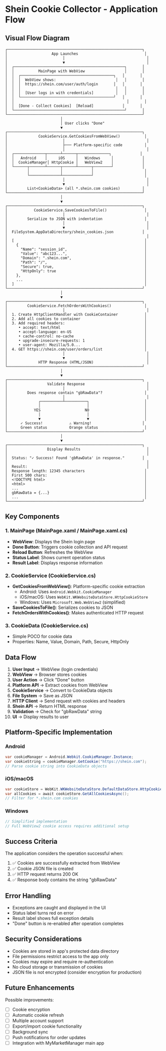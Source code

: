 # Shein Cookie Collector - Application Flow

## Visual Flow Diagram

```
┌─────────────────────────────────────────────────────────────┐
│                    App Launches                              │
│                         │                                     │
│                         ▼                                     │
│  ┌──────────────────────────────────────────────────┐       │
│  │           MainPage with WebView                  │       │
│  │  ┌──────────────────────────────────────────┐   │       │
│  │  │  WebView shows:                           │   │       │
│  │  │  https://shein.com/user/auth/login       │   │       │
│  │  │                                           │   │       │
│  │  │  [User logs in with credentials]          │   │       │
│  │  └──────────────────────────────────────────┘   │       │
│  │                                                   │       │
│  │  [Done - Collect Cookies]  [Reload]             │       │
│  └──────────────────────────────────────────────────┘       │
└─────────────────────────────────────────────────────────────┘
                         │
                         │ User clicks "Done"
                         ▼
┌─────────────────────────────────────────────────────────────┐
│              CookieService.GetCookiesFromWebView()           │
│                         │                                     │
│                         ├─── Platform-specific code          │
│                         │                                     │
│  ┌──────────────┬──────┴──────┬──────────────┐             │
│  │   Android    │     iOS     │   Windows     │             │
│  │  CookieManager│ HttpCookie │   WebView2    │             │
│  └──────┬───────┴──────┬──────┴──────┬────────┘             │
│         │              │             │                       │
│         └──────────────┴─────────────┘                       │
│                         │                                     │
│                         ▼                                     │
│         List<CookieData> (all *.shein.com cookies)          │
└─────────────────────────────────────────────────────────────┘
                         │
                         ▼
┌─────────────────────────────────────────────────────────────┐
│            CookieService.SaveCookiesToFile()                 │
│                         │                                     │
│         Serialize to JSON with indentation                   │
│                         │                                     │
│                         ▼                                     │
│  FileSystem.AppDataDirectory/shein_cookies.json             │
│                                                               │
│  [                                                           │
│    {                                                         │
│      "Name": "session_id",                                   │
│      "Value": "abc123...",                                   │
│      "Domain": ".shein.com",                                 │
│      "Path": "/",                                            │
│      "Secure": true,                                         │
│      "HttpOnly": true                                        │
│    },                                                        │
│    ...                                                       │
│  ]                                                           │
└─────────────────────────────────────────────────────────────┘
                         │
                         ▼
┌─────────────────────────────────────────────────────────────┐
│         CookieService.FetchOrdersWithCookies()               │
│                         │                                     │
│  1. Create HttpClientHandler with CookieContainer            │
│  2. Add all cookies to container                             │
│  3. Add required headers:                                    │
│     • accept: text/html                                      │
│     • accept-language: en-US                                 │
│     • cache-control: no-cache                                │
│     • upgrade-insecure-requests: 1                           │
│     • user-agent: Mozilla/5.0...                             │
│  4. GET https://shein.com/user/orders/list                   │
│                         │                                     │
│                         ▼                                     │
│              HTTP Response (HTML/JSON)                        │
└─────────────────────────────────────────────────────────────┘
                         │
                         ▼
┌─────────────────────────────────────────────────────────────┐
│                  Validate Response                            │
│                         │                                     │
│         Does response contain "gbRawData"?                   │
│                         │                                     │
│              ┌──────────┴──────────┐                         │
│              │                     │                         │
│            YES                    NO                         │
│              │                     │                         │
│              ▼                     ▼                         │
│      ✓ Success!            ⚠ Warning!                       │
│      Green status          Orange status                     │
└─────────────────────────────────────────────────────────────┘
                         │
                         ▼
┌─────────────────────────────────────────────────────────────┐
│                  Display Results                              │
│                                                               │
│  Status: "✓ Success! Found 'gbRawData' in response."        │
│                                                               │
│  Result:                                                      │
│  Response length: 12345 characters                           │
│  First 500 chars:                                            │
│  <!DOCTYPE html>                                             │
│  <html>                                                      │
│  ...                                                         │
│  gbRawData = {...}                                           │
│  ...                                                         │
└─────────────────────────────────────────────────────────────┘
```

## Key Components

### 1. MainPage (MainPage.xaml / MainPage.xaml.cs)
- **WebView**: Displays the Shein login page
- **Done Button**: Triggers cookie collection and API request
- **Reload Button**: Refreshes the WebView
- **Status Label**: Shows current operation status
- **Result Label**: Displays response information

### 2. CookieService (CookieService.cs)
- **GetCookiesFromWebView()**: Platform-specific cookie extraction
  - Android: Uses `Android.Webkit.CookieManager`
  - iOS/macOS: Uses `WebKit.WKWebsiteDataStore.HttpCookieStore`
  - Windows: Uses `Microsoft.Web.WebView2` (simplified)
- **SaveCookiesToFile()**: Serializes cookies to JSON
- **FetchOrdersWithCookies()**: Makes authenticated HTTP request

### 3. CookieData (CookieService.cs)
- Simple POCO for cookie data
- Properties: Name, Value, Domain, Path, Secure, HttpOnly

## Data Flow

1. **User Input** → WebView (login credentials)
2. **WebView** → Browser stores cookies
3. **User Action** → Click "Done" button
4. **Platform API** → Extract cookies from WebView
5. **CookieService** → Convert to CookieData objects
6. **File System** → Save as JSON
7. **HTTP Client** → Send request with cookies and headers
8. **Shein API** → Return HTML response
9. **Validation** → Check for "gbRawData" string
10. **UI** → Display results to user

## Platform-Specific Implementation

### Android
```csharp
var cookieManager = Android.Webkit.CookieManager.Instance;
var cookieString = cookieManager.GetCookie("https://shein.com");
// Parse cookie string into CookieData objects
```

### iOS/macOS
```csharp
var cookieStore = WebKit.WKWebsiteDataStore.DefaultDataStore.HttpCookieStore;
var allCookies = await cookieStore.GetAllCookiesAsync();
// Filter for *.shein.com cookies
```

### Windows
```csharp
// Simplified implementation
// Full WebView2 cookie access requires additional setup
```

## Success Criteria

The application considers the operation successful when:

1. ✅ Cookies are successfully extracted from WebView
2. ✅ Cookie JSON file is created
3. ✅ HTTP request returns 200 OK
4. ✅ Response body contains the string "gbRawData"

## Error Handling

- Exceptions are caught and displayed in the UI
- Status label turns red on error
- Result label shows full exception details
- "Done" button is re-enabled after operation completes

## Security Considerations

- Cookies are stored in app's protected data directory
- File permissions restrict access to the app only
- Cookies may expire and require re-authentication
- No cloud storage or transmission of cookies
- JSON file is not encrypted (consider encryption for production)

## Future Enhancements

Possible improvements:
- [ ] Cookie encryption
- [ ] Automatic cookie refresh
- [ ] Multiple account support
- [ ] Export/import cookie functionality
- [ ] Background sync
- [ ] Push notifications for order updates
- [ ] Integration with MyMarketManager main app
